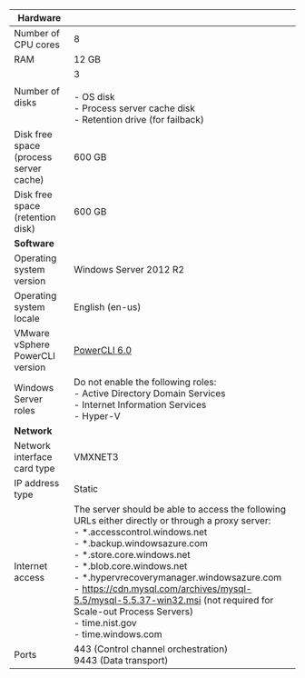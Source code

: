 | **Hardware** | |
| --- |---|
| Number of CPU cores| 8 |
| RAM| 12 GB|
| Number of disks | 3 <br><br> - OS disk<br> - Process server cache disk<br> - Retention drive (for failback)|
| Disk free space (process server cache) | 600 GB
| Disk free space (retention disk) | 600 GB|
| **Software** | |
| Operating system version | Windows Server 2012 R2 |
| Operating system locale | English (en-us)|
| VMware vSphere PowerCLI version | [PowerCLI 6.0](https://my.vmware.com/web/vmware/details?productId=491&downloadGroup=PCLI600R1 "PowerCLI 6.0")|
| Windows Server roles | Do not enable the following roles: <br> - Active Directory Domain Services <br>- Internet Information Services <br> - Hyper-V |
| **Network** | |
| Network interface card type | VMXNET3 |
| IP address type | Static |
| Internet access | The server should be able to access the following URLs either directly or through a proxy server: <br> - \*.accesscontrol.windows.net<br> - \*.backup.windowsazure.com <br>- \*.store.core.windows.net<br> - \*.blob.core.windows.net<br> - \*.hypervrecoverymanager.windowsazure.com <br> - https://cdn.mysql.com/archives/mysql-5.5/mysql-5.5.37-win32.msi (not required for Scale-out Process Servers) <br> - time.nist.gov <br> - time.windows.com |
| Ports | 443 (Control channel orchestration)<br>9443 (Data transport)|
